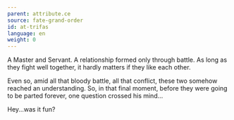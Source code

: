```yaml
---
parent: attribute.ce
source: fate-grand-order
id: at-trifas
language: en
weight: 0
---
```


A Master and Servant.
A relationship formed only through battle.
As long as they fight well together, it hardly matters if they like each other.

Even so, amid all that bloody battle, all that conflict, these two somehow reached an understanding. So, in that final moment, before they were going to be parted forever, one question crossed his mind…

Hey…was it fun?
